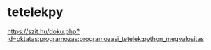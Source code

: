 # tetelekpy
https://szit.hu/doku.php?id=oktatas:programozas:programozasi_tetelek:python_megvalositas
